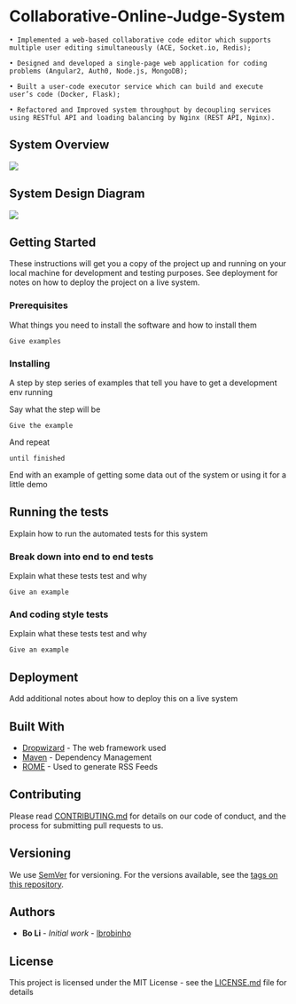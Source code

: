 # Collaborative-Online-Judge-System

    • Implemented a web-based collaborative code editor which supports multiple user editing simultaneously (ACE, Socket.io, Redis);
    
    • Designed and developed a single-page web application for coding problems (Angular2, Auth0, Node.js, MongoDB);
    
    • Built a user-code executor service which can build and execute user’s code (Docker, Flask);
    
    • Refactored and Improved system throughput by decoupling services using RESTful API and loading balancing by Nginx (REST API, Nginx).

## System Overview
![](https://github.com/lbrobinho/Collaborative-Online-Judge-System/raw/master/image/1.JPG)

## System Design Diagram
![](https://github.com/lbrobinho/Collaborative-Online-Judge-System/raw/master/image/2.JPG)

## Getting Started

These instructions will get you a copy of the project up and running on your local machine for development and testing purposes. See deployment for notes on how to deploy the project on a live system.

### Prerequisites

What things you need to install the software and how to install them

```
Give examples
```

### Installing

A step by step series of examples that tell you have to get a development env running

Say what the step will be

```
Give the example
```

And repeat

```
until finished
```

End with an example of getting some data out of the system or using it for a little demo

## Running the tests

Explain how to run the automated tests for this system

### Break down into end to end tests

Explain what these tests test and why

```
Give an example
```

### And coding style tests

Explain what these tests test and why

```
Give an example
```

## Deployment

Add additional notes about how to deploy this on a live system

## Built With

* [Dropwizard](http://www.dropwizard.io/1.0.2/docs/) - The web framework used
* [Maven](https://maven.apache.org/) - Dependency Management
* [ROME](https://rometools.github.io/rome/) - Used to generate RSS Feeds

## Contributing

Please read [CONTRIBUTING.md](https://gist.github.com/PurpleBooth/b24679402957c63ec426) for details on our code of conduct, and the process for submitting pull requests to us.

## Versioning

We use [SemVer](http://semver.org/) for versioning. For the versions available, see the [tags on this repository](https://github.com/your/project/tags). 

## Authors

* **Bo Li** - *Initial work* - [lbrobinho](https://github.com/lbrobinho)



## License

This project is licensed under the MIT License - see the [LICENSE.md](LICENSE.md) file for details




